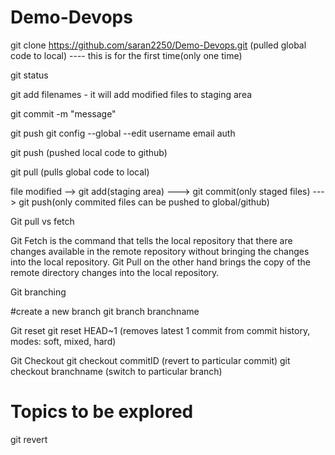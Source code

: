 # Demo-Devops


git clone https://github.com/saran2250/Demo-Devops.git   (pulled global code to local)  ---- this is for the first time(only one time)

git status

git add  filenames  - it will add modified files to staging area

git commit -m "message"

git push
git config --global --edit
username
email
auth

git push                                       (pushed local code to github)

git pull                                       (pulls global code to local)


file modified --> git add(staging area) ---> git commit(only staged files)  ---> git push(only commited files can be pushed to global/github)

Git pull vs fetch

Git Fetch is the command that tells the local repository that there are changes available in the remote repository without bringing the changes into the local repository. Git Pull on the other hand brings the copy of the remote directory changes into the local repository.

Git branching

#create a new branch
git branch branchname

Git reset
git reset HEAD~1 (removes latest 1 commit from commit history, modes: soft, mixed, hard)

Git Checkout
git checkout commitID (revert to particular commit)
git checkout branchname (switch to particular branch)

Topics to be explored
======================
 git revert


